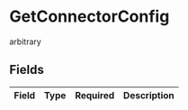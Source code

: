 # GetConnectorConfig

arbitrary


## Fields

| Field       | Type        | Required    | Description |
| ----------- | ----------- | ----------- | ----------- |